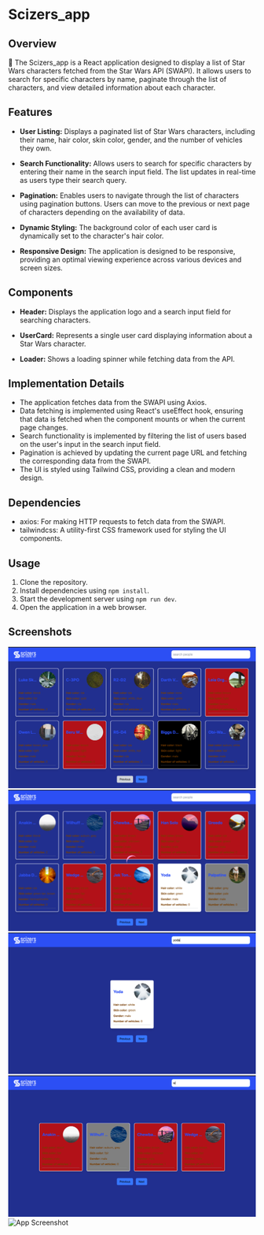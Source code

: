 # Scizers_app

## Overview

🚀 The Scizers_app is a React application designed to display a list of Star Wars characters fetched from the Star Wars API (SWAPI). It allows users to search for specific characters by name, paginate through the list of characters, and view detailed information about each character.

## Features

- **User Listing:** Displays a paginated list of Star Wars characters, including their name, hair color, skin color, gender, and the number of vehicles they own.

- **Search Functionality:** Allows users to search for specific characters by entering their name in the search input field. The list updates in real-time as users type their search query.

- **Pagination:** Enables users to navigate through the list of characters using pagination buttons. Users can move to the previous or next page of characters depending on the availability of data.

- **Dynamic Styling:** The background color of each user card is dynamically set to the character's hair color.

- **Responsive Design:** The application is designed to be responsive, providing an optimal viewing experience across various devices and screen sizes.

## Components

- **Header:** Displays the application logo and a search input field for searching characters.

- **UserCard:** Represents a single user card displaying information about a Star Wars character.

- **Loader:** Shows a loading spinner while fetching data from the API.

## Implementation Details

- The application fetches data from the SWAPI using Axios.
- Data fetching is implemented using React's useEffect hook, ensuring that data is fetched when the component mounts or when the current page changes.
- Search functionality is implemented by filtering the list of users based on the user's input in the search input field.
- Pagination is achieved by updating the current page URL and fetching the corresponding data from the SWAPI.
- The UI is styled using Tailwind CSS, providing a clean and modern design.

## Dependencies

- axios: For making HTTP requests to fetch data from the SWAPI.
- tailwindcss: A utility-first CSS framework used for styling the UI components.

## Usage

1. Clone the repository.
2. Install dependencies using `npm install`.
3. Start the development server using `npm run dev`.
4. Open the application in a web browser.

## Screenshots

![App Screenshot](public/screenshots/s1.png)
![App Screenshot](public/screenshots/s2.png)
![App Screenshot](public/screenshots/s3.png)
![App Screenshot](public/screenshots/s4.png)
![App Screenshot](public/screenshots/s5.png)
